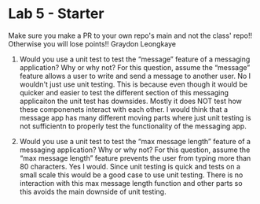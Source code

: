 # Lab 5 - Starter
Make sure you make a PR to your own repo's main and not the class' repo!! Otherwise you will lose points!!
Graydon Leongkaye
1) Would you use a unit test to test the “message” feature of a messaging application? Why or why not? For this question, assume the “message” feature allows a user to write and send a message to another user.
   No I wouldn't just use unit testing. This is because even though it would be quicker and easier to test the different section of this messaging applicaiton the unit test has downsides. Mostly it does NOT test how these componenets interact with each other. I would think that a message app has many different moving parts where just unit testing is not sufficientn to properly test the functionality of the messaging app.

2) Would you use a unit test to test the “max message length” feature of a messaging application? Why or why not? For this question, assume the “max message length” feature prevents the user from typing more than 80 characters.
   Yes I would. Since unit testing is quick and tests on a small scale this would be a good case to use unit testing. There is no interaction with this max message length function and other parts so this avoids the main downside of unit testing.